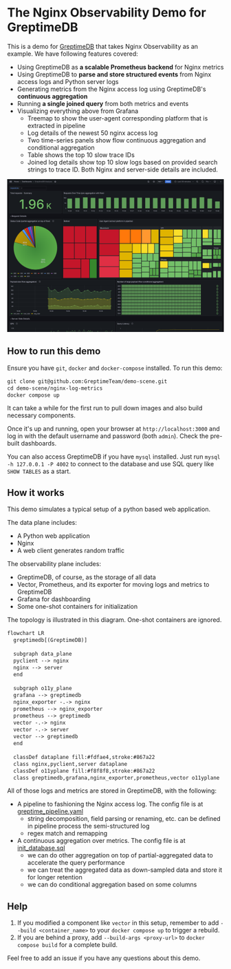 # The Nginx Observability Demo for GreptimeDB

This is a demo for [GreptimeDB](https://github.com/greptimeteam/greptimedb) that
takes Nginx Observability as an example. We have following features covered:

- Using GreptimeDB as **a scalable Prometheus backend** for Nginx metrics
- Using GreptimeDB to **parse and store structured events** from Nginx access
  logs and Python server logs
- Generating metrics from the Nginx access log using GreptimeDB's **continuous
  aggregation**
- Running **a single joined query** from both metrics and events
- Visualizing everything above from Grafana
  - Treemap to show the user-agent corresponding platform that is extracted
    in pipeline
  - Log details of the newest 50 nginx access log
  - Two time-series panels show flow continuous aggregation and conditional
    aggregation
  - Table shows the top 10 slow trace IDs
  - Joined log details show top 10 slow logs based on provided search strings
    to trace ID. Both Nginx and server-side details are included.

![screenshot](screenshot.png)

## How to run this demo

Ensure you have `git`, `docker` and `docker-compose` installed. To run this
demo:

```shell
git clone git@github.com:GreptimeTeam/demo-scene.git
cd demo-scene/nginx-log-metrics
docker compose up
```

It can take a while for the first run to pull down images and also build
necessary components.

Once it's up and running, open your browser at `http://localhost:3000` and
log in with the default username and password (both `admin`). Check the pre-built dashboards.

You can also access GreptimeDB if you have `mysql` installed. Just run
`mysql -h 127.0.0.1 -P 4002` to connect to the database and use SQL query
like `SHOW TABLES` as a start.

## How it works

This demo simulates a typical setup of a python based web application.

The data plane includes:

- A Python web application
- Nginx
- A web client generates random traffic

The observability plane includes:

- GreptimeDB, of course, as the storage of all data
- Vector, Prometheus, and its exporter for moving logs and metrics to
  GreptimeDB
- Grafana for dashboarding
- Some one-shot containers for initialization

The topology is illustrated in this diagram. One-shot containers are ignored.

```mermaid
flowchart LR
  greptimedb[(GreptimeDB)]

  subgraph data_plane
  pyclient --> nginx
  nginx --> server
  end

  subgraph o11y_plane
  grafana --> greptimedb
  nginx_exporter -.-> nginx
  prometheus --> nginx_exporter
  prometheus --> greptimedb
  vector -.-> nginx
  vector -.-> server
  vector --> greptimedb
  end

  classDef dataplane fill:#fdfae4,stroke:#867a22
  class nginx,pyclient,server dataplane
  classDef o11yplane fill:#f8f8f8,stroke:#867a22
  class greptimedb,grafana,nginx_exporter,prometheus,vector o11yplane
```

All of those logs and metrics are stored in GreptimeDB, with the following:

- A pipeline to fashioning the Nginx access log. The config file is at
  [greptime_pipeline.yaml](./config_data/greptime_pipeline.yaml)
  - string decomposition, field parsing or renaming, etc. can be defined in
    pipeline process the semi-structured log
  - regex match and remapping
- A continuous aggregation over metrics. The config file is at
  [init_database.sql](./config_data/init_database.sql)
  - we can do other aggregation on top of partial-aggregated data to accelerate
    the query performance
  - we can treat the aggregated data as down-sampled data and store it for
    longer retention
  - we can do conditional aggregation based on some columns

## Help

1. If you modified a component like `vector` in this setup, remember to add
   `--build <container_name>` to your `docker compose up` to trigger a rebuild.
2. If you are behind a proxy, add `--build-args <proxy-url>` to `docker compose build`
   for a complete build.

Feel free to add an issue if you have any questions about this demo.
